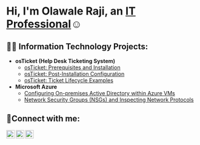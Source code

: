 <h1>Hi, I'm Olawale Raji, an <a href="https://www.linkedin.com/in/olawale-raji-8bb36523a/">IT Professional</a>☺</h1>

<h2>👨‍💻 Information Technology Projects:</h2>

- <b>osTicket (Help Desk Ticketing System)</b>
  - [osTicket: Prerequisites and Installation](https://github.com/Raji44518/osticket-prereqs)
  - [osTicket: Post-Installation Configuration](https://github.com/Raji44518/post-install-config)
  - [osTicket: Ticket Lifecycle Examples](https://github.com/Raji44518/ticket-lifecycle)
- <b>Microsoft Azure</b>
  - [Configuring On-premises Active Directory within Azure VMs](https://github.com/Raji44518/configure-ad)
  - [Network Security Groups (NSGs) and Inspecting Network Protocols](https://github.com/Raji44518/azure-network-protocols)

<h2>🤳Connect with me:</h2>

[<img align="left" alt="Josh | Twitter" width="22px" src="https://cdn.jsdelivr.net/npm/simple-icons@v3/icons/twitter.svg" />][twitter]
[<img align="left" alt="Josh | LinkedIn" width="22px" src="https://cdn.jsdelivr.net/npm/simple-icons@v3/icons/linkedin.svg" />][linkedin]
[<img align="left" alt="Josh | Instagram" width="22px" src="https://cdn.jsdelivr.net/npm/simple-icons@v3/icons/instagram.svg" />][instagram]

[twitter]: https://twitter.com/Josh
[instagram]: https://www.instagram.com/Josh
[linkedin]: https://linkedin.com/in/Josh
